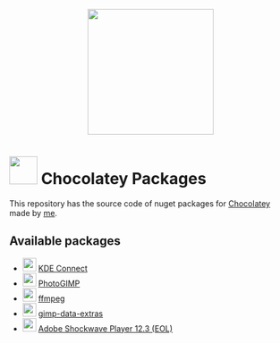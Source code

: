 
[profile]: https://github.com/AndreAugustoAAQ
[chocolatey]: https://chocolatey.org/
[kdeconnect]: https://invent.kde.org/network/kdeconnect-kde
[photogimp]: https://github.com/Diolinux/PhotoGIMP
[ffmpeg]: https://www.ffmpeg.org/
[gimp-data-extras]: https://gitlab.gnome.org/GNOME/gimp-data-extras
[adobeshockwaveplayer]: http://get.adobe.com/shockwave/

<p align="center">
  <img width="" height="225px" src="chocolatey_banner.png">
</p>

# <img src="chocolatey.svg" width="50px" /> Chocolatey Packages

This repository has the source code of nuget packages for [Chocolatey][chocolatey] made by [me][profile].

## Available packages

- <img src="kdeconnect-kde/kdeconnect.png" width="24px" /> [KDE Connect][kdeconnect]
- <img src="photogimp/photogimp.png" width="24px" /> [PhotoGIMP][photogimp]
- <img src="ffmpeg-shared/ffmpeg.svg" width="24px" /> [ffmpeg][ffmpeg]
- <img src="gimp-data-extras/gimp.svg" width="24px" /> [gimp-data-extras][gimp-data-extras]
- <img src="adobeshockwaveplayer/adobeshockwaveplayer.svg" width="24px"/> [Adobe Shockwave Player 12.3 (EOL)][adobeshockwaveplayer]
